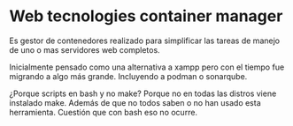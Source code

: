 # Web tecnologies container manager  
 
Es gestor de contenedores realizado para simplificar las tareas de manejo de uno o mas servidores web completos.

Inicialmente pensado como una alternativa a xampp pero con el tiempo fue 
migrando a algo más grande. Incluyendo a podman o sonarqube.

¿Porque scripts en bash y no make?
Porque no en todas las distros viene instalado make. Además de que no todos 
saben o no han usado esta herramienta. Cuestión que con bash eso no ocurre.

